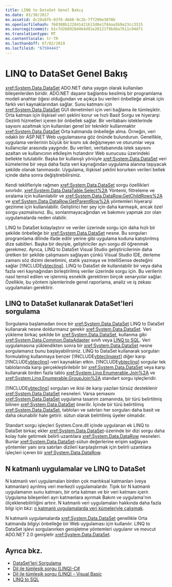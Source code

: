 ```yaml
---
title: LINQ to DataSet Genel Bakış
ms.date: 03/30/2017
ms.assetid: dc20a8fb-03f6-4b68-9c2b-7f7299e3070b
ms.openlocfilehash: f60308b122841421613d8e1f84aa5b9a23cc3315
ms.sourcegitcommit: b1cfd260928d464d91e20121f9bdba7611c94d71
ms.translationtype: MT
ms.contentlocale: tr-TR
ms.lasthandoff: 07/02/2019
ms.locfileid: "67504443"
---
```

# <a name="linq-to-dataset-overview"></a>LINQ to DataSet Genel Bakış
<xref:System.Data.DataSet> ADO.NET daha yaygın olarak kullanılan bileşenlerden biridir. ADO.NET dayanır bağlantısı kesilmiş bir programlama modeli anahtar öğesi olduğundan ve açıkça bu verileri önbelleğe almak için farklı veri kaynaklarından sağlar. Sunu katmanı için <xref:System.Data.DataSet> GUI denetimleri için veri bağlama ile tümleşiktir. Orta katman için ilişkisel veri şeklini korur ve hızlı Basit Sorgu ve hiyerarşi Gezinti hizmetleri içeren bir önbellek sağlar. Bir veritabanı isteklerinde sayısını azaltmak için kullanılan genel bir tekniktir kullanmaktır <xref:System.Data.DataSet> Orta katmanda önbelleğe alma. Örneğin, veri odaklı bir ASP.NET Web uygulamasına göz önünde bulundurun. Genellikle, uygulama verilerinin büyük bir kısmı sık değişmeyen ve oturumlar veya kullanıcılar arasında yaygındır. Bu verileri, veritabanında istek sayısını azaltan ve kullanıcının etkileşim hızlandırır Web sunucusu üzerindeki bellekte tutulabilir. Başka bir kullanışlı yönüyle <xref:System.Data.DataSet> veri kümelerine bir veya daha fazla veri kaynağından uygulama alanına taşıyacak şekilde olanak tanımasıdır. Uygulama, ilişkisel şeklini korurken verileri bellek içinde daha sonra değiştirebilirsiniz.  
  
 Kendi teklifleriyle rağmen <xref:System.Data.DataSet> sorgu özellikleri sınırlıdır. <xref:System.Data.DataTable.Select%2A> Yöntemi, filtreleme ve sıralama için kullanılabilir ve <xref:System.Data.DataRow.GetChildRows%2A> ve <xref:System.Data.DataRow.GetParentRow%2A> yöntemleri hiyerarşi gezinme için kullanılabilir. Geliştirici her şey için daha karmaşık, ancak özel sorgu yazmalısınız. Bu, sonlanmayacağından ve bakımını yapmak zor olan uygulamalarda neden olabilir.  
  
 LINQ to DataSet kolaylaştırır ve veriler üzerinde sorgu için daha hızlı bir şekilde önbelleğe bir <xref:System.Data.DataSet> nesne. Bu sorguları programlama dilinde ifade edilir yerine gibi uygulama koduna katıştırılmış dize sabitleri. Başka bir deyişle, geliştiriciler ayrı sorgu dil öğrenmek gerekmez. Ayrıca, LINQ to DataSet Visual Studio geliştiricilerinin daha üretken bir şekilde çalışmasını sağlayan çünkü Visual Studio IDE, derleme zamanı söz dizimi denetimini, statik yazmaya ve IntelliSense desteğini sağlar [!INCLUDE[vbteclinq](../../../../includes/vbteclinq-md.md)]. LINQ to DataSet de kullanılabilir bir veya daha fazla veri kaynağından birleştirilmiş veriler üzerinde sorgu için. Bu verilerin nasıl temsil edilen ve işlenmiş esneklik gerektiren birçok senaryolar sağlar. Özellikle, bu yöntem işlemlerinde genel raporlama, analiz ve iş zekası uygulamaları gerektirir.  
  
## <a name="querying-datasets-using-linq-to-dataset"></a>LINQ to DataSet kullanarak DataSet'leri sorgulama  
 Sorgulama başlamadan önce bir <xref:System.Data.DataSet> LINQ to DataSet kullanarak nesne doldurmanız gerekir <xref:System.Data.DataSet>. Veri yükleme birkaç şekilde bir <xref:System.Data.DataSet>, kullanma gibi <xref:System.Data.Common.DataAdapter> sınıfı veya [LINQ to SQL](../../../../docs/framework/data/adonet/sql/linq/index.md). Veri uygulamasına yüklendikten sonra bir <xref:System.Data.DataSet> nesne sorgulamanız bunu başlayabilirsiniz. LINQ to DataSet kullanarak sorguları formulating kullanmaya benzer [!INCLUDE[vbteclinqext](../../../../includes/vbteclinqext-md.md)] diğer karşı [!INCLUDE[vbteclinq](../../../../includes/vbteclinq-md.md)]-veri kaynakları etkin. [!INCLUDE[vbteclinq](../../../../includes/vbteclinq-md.md)] sorgular tek tablolarında karşı gerçekleştirilebilir bir <xref:System.Data.DataSet> veya karşı kullanarak birden fazla tablo <xref:System.Linq.Enumerable.Join%2A> ve <xref:System.Linq.Enumerable.GroupJoin%2A> standart sorgu işleçleridir.  
  
 [!INCLUDE[vbteclinq](../../../../includes/vbteclinq-md.md)] sorguları ve ikisi de karşı yazılan türsüz desteklenir <xref:System.Data.DataSet> nesneleri. Varsa şemasını <xref:System.Data.DataSet> uygulama tasarım zamanında, bir türü belirtilmiş bilinen <xref:System.Data.DataSet> önerilir. İçinde bir türü belirtilmiş <xref:System.Data.DataSet>, tabloları ve satırları her sorguları daha basit ve daha okunabilir hale getirir. sütun olarak belirtilmiş üyeler olmalıdır.  
  
 Standart sorgu işleçleri System.Core.dll içinde uygulanan ek LINQ to DataSet birkaç ekler <xref:System.Data.DataSet>-üzerinde bir dizi sorgu daha kolay hale getirmek belirli uzantılara <xref:System.Data.DataRow> nesneleri. Bunlar <xref:System.Data.DataSet>-sütun değerlerine erişim sağlayan yöntemler yanı sıra satırları dizileri karşılaştırmak için belirli uzantılara işleçleri içeren bir <xref:System.Data.DataRow>.  
  
## <a name="n-tier-applications-and-linq-to-dataset"></a>N katmanlı uygulamalar ve LINQ to DataSet  
 N katmanlı veri uygulamaları birden çok mantıksal katmanları (veya katmanları) ayrılmış veri merkezli uygulamalardır. Tipik bir N katmanlı uygulamanın sunu katmanı, bir orta katman ve bir veri katmanı içerir. Uygulama bileşenleri ayrı katmanlara ayırmak Bakım ve uygulama'nın ölçeklenebilirliğini artırır. N katmanlı veri uygulamaları hakkında daha fazla bilgi için bkz: [n katmanlı uygulamalarda veri kümeleriyle çalışmak](/visualstudio/data-tools/work-with-datasets-in-n-tier-applications).  
  
 N katmanlı uygulamalarda <xref:System.Data.DataSet> genellikle Orta katmanda bilgiyi önbelleğe bir Web uygulaması için kullanılır. LINQ to DataSet işlevi sorgulanırken genişletme yöntemleri uygulanır ve mevcut ADO.NET 2.0 genişletir <xref:System.Data.DataSet>.  
  
## <a name="see-also"></a>Ayrıca bkz.

- [DataSet’leri Sorgulama](../../../../docs/framework/data/adonet/querying-datasets-linq-to-dataset.md)
- [Dil ile tümleşik sorgu (LINQ)-C#](../../../csharp/programming-guide/concepts/linq/index.md)
- [Dil ile tümleşik sorgu (LINQ) - Visual Basic](../../../visual-basic/programming-guide/concepts/linq/index.md)
- [LINQ to SQL](../../../../docs/framework/data/adonet/sql/linq/index.md)
